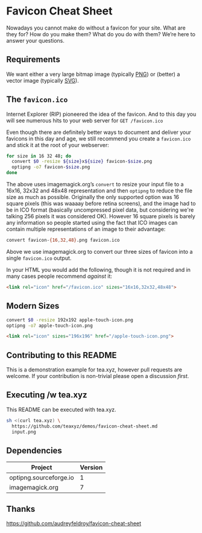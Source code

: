 # Favicon Cheat Sheet

Nowadays you cannot make do without a favicon for your site. What are they
for? How do you make them? What do you do with them? We’re here to answer
your questions.

## Requirements

We want either a very large bitmap image (typically [PNG]) or (better) a
vector image (typically [SVG]).

## The `favicon.ico`

Internet Explorer (RIP) pioneered the idea of the favicon. And to this day
you will see numerous hits to your web server for `GET /favicon.ico`

Even though there are definitely better ways to document and deliver your
favicons in this day and age, we still recommend you create a `favicon.ico`
and stick it at the root of your webserver:

```sh
for size in 16 32 48; do
  convert $0 -resize ${size}x${size} favicon-$size.png
  optipng -o7 favicon-$size.png
done
```

The above uses imagemagick.org’s `convert` to resize your input file to a
16x16, 32x32 and 48x48 representation and then `optipng` to reduce the file
size as much as possible.
Originally the only supported option was 16 square pixels
(this was waaaay before retina screens), and the image had to be in ICO
format (basically uncompressed pixel data, but considering we're talking 256
pixels it was considered OK). However 16 square pixels is barely any
information so people started using the fact that ICO images can contain
multiple representations of an image to their advantage:

```sh
convert favicon-{16,32,48}.png favicon.ico
```

Above we use imagemagick.org to convert our three sizes of favicon into a
single `favicon.ico` output.

In your HTML you would add the following, though it is not required and in
many cases people recommend *against* it:

```html
<link rel="icon" href="/favicon.ico" sizes="16x16,32x32,48x48">
```

## Modern Sizes

```sh
convert $0 -resize 192x192 apple-touch-icon.png
optipng -o7 apple-touch-icon.png
```

```html
<link rel="icon" sizes="196x196" href="/apple-touch-icon.png">
```

## Contributing to this README

This is a demonstration example for tea.xyz, however pull requests are
welcome. If your contribution is non-trivial please open a discussion *first*.

## Executing /w tea.xyz

This README can be executed with tea.xyz.

```sh
sh <(curl tea.xyz) \
  https://github.com/teaxyz/demos/favicon-cheat-sheet.md
  input.png
```

## Dependencies

| Project                | Version |
|------------------------|---------|
| optipng.sourceforge.io | 1       |
| imagemagick.org        | 7       |


## Thanks

https://github.com/audreyfeldroy/favicon-cheat-sheet


[PNG]: https://en.wikipedia.org/wiki/Portable_Network_Graphics
[SVG]: https://developer.mozilla.org/en-US/docs/Web/SVG
